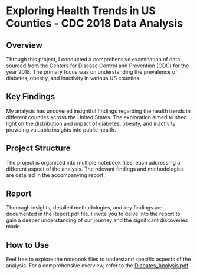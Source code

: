 # Exploring Health Trends in US Counties - CDC 2018 Data Analysis


## Overview
Through this project, I conducted a comprehensive examination of data sourced from the Centers for Disease Control and Prevention (CDC) for the year 2018. The primary focus was on understanding the prevalence of diabetes, obesity, and inactivity in various US counties.

## Key Findings
My analysis has uncovered insightful findings regarding the health trends in different counties across the United States. The exploration aimed to shed light on the distribution and impact of diabetes, obesity, and inactivity, providing valuable insights into public health.

## Project Structure
The project is organized into multiple notebook files, each addressing a different aspect of the analysis. The relevant findings and methodologies are detailed in the accompanying report.

## Report
Thorough insights, detailed methodologies, and key findings are documented in the Report.pdf file. I invite you to delve into the report to gain a deeper understanding of our journey and the significant discoveries made.

## How to Use
Feel free to explore the notebook files to understand specific aspects of the analysis. For a comprehensive overview, refer to the [Diabates_Analysis.pdf](Diabetics/Diabetes_Analysis.pdf).


